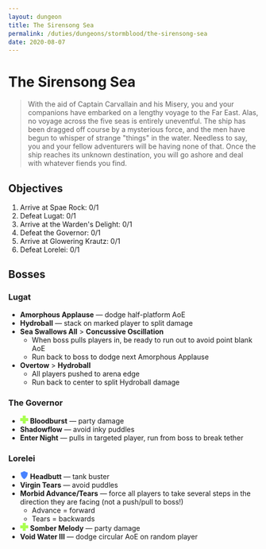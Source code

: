 ```yaml
---
layout: dungeon
title: The Sirensong Sea
permalink: /duties/dungeons/stormblood/the-sirensong-sea
date: 2020-08-07
---
```


# The Sirensong Sea

> With the aid of Captain Carvallain and his Misery, you and your companions have embarked on a lengthy voyage to the Far East. Alas, no voyage across the five seas is entirely uneventful. The ship has been dragged off course by a mysterious force, and the men have begun to whisper of strange "things" in the water. Needless to say, you and your fellow adventurers will be having none of that. Once the ship reaches its unknown destination, you will go ashore and deal with whatever fiends you find.

## Objectives

1. Arrive at Spae Rock: 0/1
2. Defeat Lugat: 0/1
3. Arrive at the Warden's Delight: 0/1
4. Defeat the Governor: 0/1
5. Arrive at Glowering Krautz: 0/1
6. Defeat Lorelei: 0/1

## Bosses

### Lugat

- **Amorphous Applause** — dodge half-platform AoE
- **Hydroball** — stack on marked player to split damage
- **Sea Swallows All** > **Concussive Oscillation**
  - When boss pulls players in, be ready to run out to avoid point blank AoE
  - Run back to boss to dodge next Amorphous Applause
- **Overtow** > **Hydroball**
  - All players pushed to arena edge
  - Run back to center to split Hydroball damage

### The Governor

- ![](/assets/icons/role-healer.png) **Bloodburst** — party damage
- **Shadowflow** — avoid inky puddles
- **Enter Night** — pulls in targeted player, run from boss to break tether

### Lorelei

- ![](/assets/icons/role-tank.png) **Headbutt** — tank buster
- **Virgin Tears** — avoid puddles
- **Morbid Advance/Tears** — force all players to take several steps in the direction they are facing \(not a push/pull to boss!\)
  - Advance = forward
  - Tears = backwards
- ![](/assets/icons/role-healer.png) **Somber Melody** — party damage
- **Void Water III** — dodge circular AoE on random player

